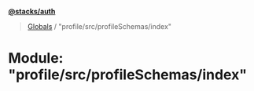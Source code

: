**[@stacks/auth](../README.md)**

> [Globals](../globals.md) / "profile/src/profileSchemas/index"

# Module: "profile/src/profileSchemas/index"
